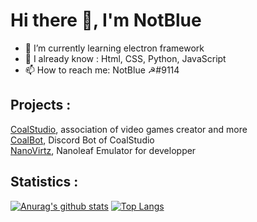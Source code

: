 # Hi there 👋, I'm NotBlue

- 🌱 I’m currently learning electron framework
- 👯 I already know : Html, CSS, Python, JavaScript
- 📫 How to reach me: NotBlue ☭#9114

## Projects :
  
[CoalStudio](https://coalstudio.fr/), association of video games creator and more\
[CoalBot](https://github.com/Nirbose/CoalBot), Discord Bot of CoalStudio\
[NanoVirtz](https://github.com/NotBlue-Dev/virtualNanoleaf), Nanoleaf Emulator for developper

## Statistics :

[![Anurag's github stats](https://github-readme-stats.vercel.app/api?username=NotBlue-Dev&show_icons=true&theme=onedark)](https://github.com/anuraghazra/github-readme-stats)
[![Top Langs](https://github-readme-stats.vercel.app/api/top-langs/?username=NotBlue-Dev&theme=onedark)](https://github.com/anuraghazra/github-readme-stats)
